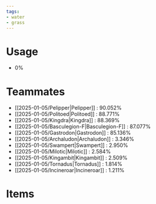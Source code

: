 ```yaml
---
tags:
- water
- grass
---
```

# Usage
- 0%
# Teammates
- [[2025-01-05/Pelipper|Pelipper]] : 90.052%
- [[2025-01-05/Politoed|Politoed]] : 88.771%
- [[2025-01-05/Kingdra|Kingdra]] : 88.369%
- [[2025-01-05/Basculegion-F|Basculegion-F]] : 87.077%
- [[2025-01-05/Gastrodon|Gastrodon]] : 85.136%
- [[2025-01-05/Archaludon|Archaludon]] : 3.346%
- [[2025-01-05/Swampert|Swampert]] : 2.950%
- [[2025-01-05/Milotic|Milotic]] : 2.584%
- [[2025-01-05/Kingambit|Kingambit]] : 2.509%
- [[2025-01-05/Tornadus|Tornadus]] : 1.814%
- [[2025-01-05/Incineroar|Incineroar]] : 1.211%
# Items